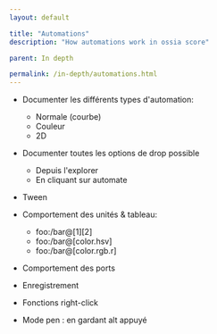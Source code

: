 ```yaml
---
layout: default

title: "Automations"
description: "How automations work in ossia score"

parent: In depth

permalink: /in-depth/automations.html
---
```



- Documenter les différents types d'automation:
  * Normale (courbe)
  * Couleur
  * 2D

- Documenter toutes les options de drop possible
  * Depuis l'explorer
  * En cliquant sur automate

- Tween

- Comportement des unités & tableau:
  - foo:/bar@[1][2]
  - foo:/bar@[color.hsv]
  - foo:/bar@[color.rgb.r]

- Comportement des ports

- Enregistrement

- Fonctions right-click

- Mode pen : en gardant alt appuyé
